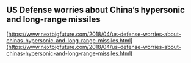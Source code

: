 ## US Defense worries about China’s hypersonic and long-range missiles
  
  [https://www.nextbigfuture.com/2018/04/us-defense-worries-about-chinas-hypersonic-and-long-range-missiles.html](https://www.nextbigfuture.com/2018/04/us-defense-worries-about-chinas-hypersonic-and-long-range-missiles.html)